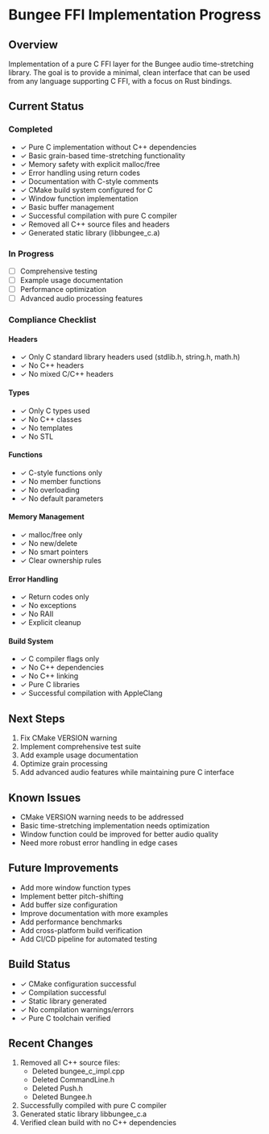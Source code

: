# Bungee FFI Implementation Progress

## Overview
Implementation of a pure C FFI layer for the Bungee audio time-stretching library.
The goal is to provide a minimal, clean interface that can be used from any language
supporting C FFI, with a focus on Rust bindings.

## Current Status

### Completed
- ✓ Pure C implementation without C++ dependencies
- ✓ Basic grain-based time-stretching functionality
- ✓ Memory safety with explicit malloc/free
- ✓ Error handling using return codes
- ✓ Documentation with C-style comments
- ✓ CMake build system configured for C
- ✓ Window function implementation
- ✓ Basic buffer management
- ✓ Successful compilation with pure C compiler
- ✓ Removed all C++ source files and headers
- ✓ Generated static library (libbungee_c.a)

### In Progress
- [ ] Comprehensive testing
- [ ] Example usage documentation
- [ ] Performance optimization
- [ ] Advanced audio processing features

### Compliance Checklist

#### Headers
- ✓ Only C standard library headers used (stdlib.h, string.h, math.h)
- ✓ No C++ headers
- ✓ No mixed C/C++ headers

#### Types
- ✓ Only C types used
- ✓ No C++ classes
- ✓ No templates
- ✓ No STL

#### Functions
- ✓ C-style functions only
- ✓ No member functions
- ✓ No overloading
- ✓ No default parameters

#### Memory Management
- ✓ malloc/free only
- ✓ No new/delete
- ✓ No smart pointers
- ✓ Clear ownership rules

#### Error Handling
- ✓ Return codes only
- ✓ No exceptions
- ✓ No RAII
- ✓ Explicit cleanup

#### Build System
- ✓ C compiler flags only
- ✓ No C++ dependencies
- ✓ No C++ linking
- ✓ Pure C libraries
- ✓ Successful compilation with AppleClang

## Next Steps
1. Fix CMake VERSION warning
2. Implement comprehensive test suite
3. Add example usage documentation
4. Optimize grain processing
5. Add advanced audio features while maintaining pure C interface

## Known Issues
- CMake VERSION warning needs to be addressed
- Basic time-stretching implementation needs optimization
- Window function could be improved for better audio quality
- Need more robust error handling in edge cases

## Future Improvements
- Add more window function types
- Implement better pitch-shifting
- Add buffer size configuration
- Improve documentation with more examples
- Add performance benchmarks
- Add cross-platform build verification
- Add CI/CD pipeline for automated testing

## Build Status
- ✓ CMake configuration successful
- ✓ Compilation successful
- ✓ Static library generated
- ✓ No compilation warnings/errors
- ✓ Pure C toolchain verified

## Recent Changes
1. Removed all C++ source files:
   - Deleted bungee_c_impl.cpp
   - Deleted CommandLine.h
   - Deleted Push.h
   - Deleted Bungee.h
2. Successfully compiled with pure C compiler
3. Generated static library libbungee_c.a
4. Verified clean build with no C++ dependencies 